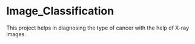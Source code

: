 # Image_Classification
This project helps in diagnosing the type of cancer with the help of X-ray images.
